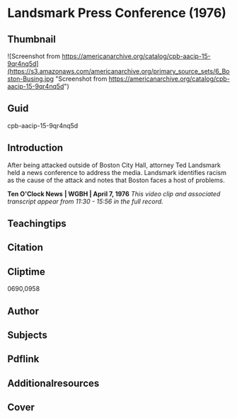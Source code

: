# Landsmark Press Conference (1976)

## Thumbnail

![Screenshot from https://americanarchive.org/catalog/cpb-aacip-15-9qr4nq5d](https://s3.amazonaws.com/americanarchive.org/primary_source_sets/6_Boston-Busing.jpg "Screenshot from https://americanarchive.org/catalog/cpb-aacip-15-9qr4nq5d")

## Guid
cpb-aacip-15-9qr4nq5d

## Introduction

After being attacked outside of Boston City Hall, attorney Ted Landsmark held a news conference to address the media. Landsmark identifies racism as the cause of the attack and notes that Boston faces a host of problems.  

<b>Ten O'Clock News</b>
<b>| WGBH | April 7, 1976</b>
<i>This video clip and associated transcript appear from 11:30 - 15:56 in the full record.</i>

## Teachingtips

## Citation

## Cliptime

0690,0958

## Author
## Subjects
## Pdflink
## Additionalresources
## Cover
